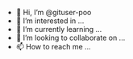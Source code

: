 - 👋 Hi, I’m @gituser-poo
- 👀 I’m interested in ...
- 🌱 I’m currently learning ...
- 💞️ I’m looking to collaborate on ...
- 📫 How to reach me ...

<!---
gituser-poo/gituser-poo is a ✨ special ✨ repository because its `README.md` (this file) appears on your GitHub profile.
You can click the Preview link to take a look at your changes.
--->
